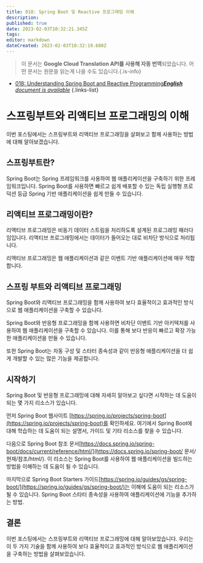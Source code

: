 ```yaml
---
title: 018: Spring Boot 및 Reactive 프로그래밍 이해
description: 
published: true
date: 2023-02-03T10:32:21.345Z
tags: 
editor: markdown
dateCreated: 2023-02-03T10:32:19.680Z
---
```


> 이 문서는 **Google Cloud Translation API를 사용해 자동 번역**되었습니다.
어떤 문서는 원문을 읽는게 나을 수도 있습니다.{.is-info}



- [018: Understanding Spring Boot and Reactive Programming***English** document is available*](/en/Knowledge-base/Spring-Boot/Learning/018-understanding-spring-boot-and-reactive-programming)
{.links-list}


# 스프링부트와 리액티브 프로그래밍의 이해

이번 포스팅에서는 스프링부트와 리액티브 프로그래밍을 살펴보고 함께 사용하는 방법에 대해 알아보겠습니다.

## 스프링부트란?

Spring Boot는 Spring 프레임워크를 사용하여 웹 애플리케이션을 구축하기 위한 프레임워크입니다. Spring Boot를 사용하면 빠르고 쉽게 배포할 수 있는 독립 실행형 프로덕션 등급 Spring 기반 애플리케이션을 쉽게 만들 수 있습니다.

## 리액티브 프로그래밍이란?

리액티브 프로그래밍은 비동기 데이터 스트림을 처리하도록 설계된 프로그래밍 패러다임입니다. 리액티브 프로그래밍에서는 데이터가 들어오는 대로 비차단 방식으로 처리됩니다.

리액티브 프로그래밍은 웹 애플리케이션과 같은 이벤트 기반 애플리케이션에 매우 적합합니다.

## 스프링 부트와 리액티브 프로그래밍

Spring Boot와 리액티브 프로그래밍을 함께 사용하여 보다 효율적이고 효과적인 방식으로 웹 애플리케이션을 구축할 수 있습니다.

Spring Boot와 반응형 프로그래밍을 함께 사용하면 비차단 이벤트 기반 아키텍처를 사용하여 웹 애플리케이션을 구축할 수 있습니다. 이를 통해 보다 반응이 빠르고 확장 가능한 애플리케이션을 만들 수 있습니다.

또한 Spring Boot는 자동 구성 및 스타터 종속성과 같이 반응형 애플리케이션을 더 쉽게 개발할 수 있는 많은 기능을 제공합니다.

## 시작하기

Spring Boot 및 반응형 프로그래밍에 대해 자세히 알아보고 싶다면 시작하는 데 도움이 되는 몇 가지 리소스가 있습니다.

먼저 Spring Boot 웹사이트 [https://spring.io/projects/spring-boot](https://spring.io/projects/spring-boot)를 확인하세요. 여기에서 Spring Boot에 대해 학습하는 데 도움이 되는 설명서, 가이드 및 기타 리소스를 찾을 수 있습니다.

다음으로 Spring Boot 참조 문서[https://docs.spring.io/spring-boot/docs/current/reference/html/](https://docs.spring.io/spring-boot/ 문서/현재/참조/html/). 이 리소스는 Spring Boot를 사용하여 웹 애플리케이션을 빌드하는 방법을 이해하는 데 도움이 될 수 있습니다.

마지막으로 Spring Boot Starters 가이드[https://spring.io/guides/gs/spring-boot/](https://spring.io/guides/gs/spring-boot/)는 이해에 도움이 되는 리소스가 될 수 있습니다. Spring Boot 스타터 종속성을 사용하여 애플리케이션에 기능을 추가하는 방법.

## 결론

이번 포스팅에서는 스프링부트와 리액티브 프로그래밍에 대해 알아보았습니다. 우리는 이 두 가지 기술을 함께 사용하여 보다 효율적이고 효과적인 방식으로 웹 애플리케이션을 구축하는 방법을 살펴보았습니다.
